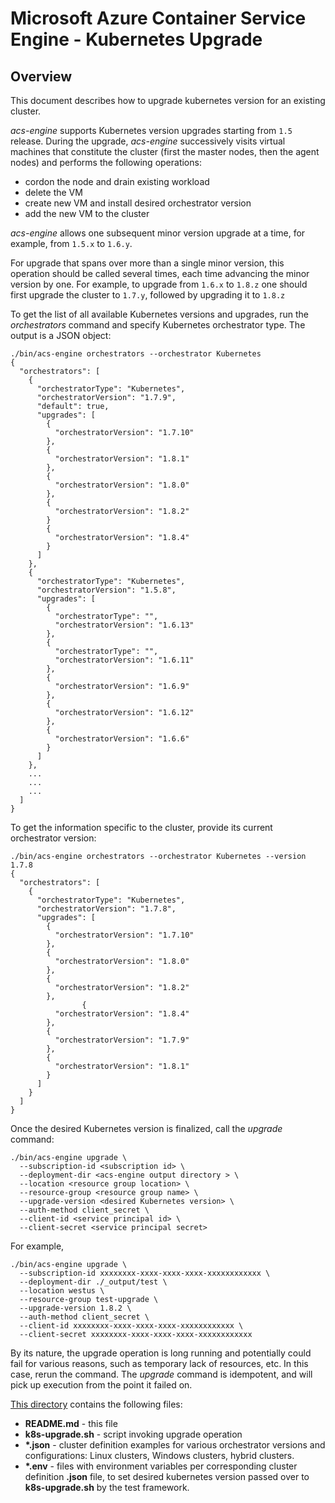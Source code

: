 # Microsoft Azure Container Service Engine - Kubernetes Upgrade

## Overview

This document describes how to upgrade kubernetes version for an existing cluster.

*acs-engine* supports Kubernetes version upgrades starting from ``1.5`` release.
During the upgrade, *acs-engine* successively visits virtual machines that constitute the cluster (first the master nodes, then the agent nodes) and performs the following operations:
 - cordon the node and drain existing workload
 - delete the VM
 - create new VM and install desired orchestrator version
 - add the new VM to the cluster

*acs-engine* allows one subsequent minor version upgrade at a time, for example, from ``1.5.x`` to ``1.6.y``.

For upgrade that spans over more than a single minor version, this operation should be called several times, each time advancing the minor version by one. For example, to upgrade from ``1.6.x`` to ``1.8.z`` one should first upgrade the cluster to ``1.7.y``, followed by upgrading it to ``1.8.z``

To get the list of all available Kubernetes versions and upgrades, run the *orchestrators* command and specify Kubernetes orchestrator type. The output is a JSON object:
```
./bin/acs-engine orchestrators --orchestrator Kubernetes
{
  "orchestrators": [
    {
      "orchestratorType": "Kubernetes",
      "orchestratorVersion": "1.7.9",
      "default": true,
      "upgrades": [
        {
          "orchestratorVersion": "1.7.10"
        },
        {
          "orchestratorVersion": "1.8.1"
        },
        {
          "orchestratorVersion": "1.8.0"
        },
        {
          "orchestratorVersion": "1.8.2"
        }
        {
          "orchestratorVersion": "1.8.4"
        }
      ]
    },
    {
      "orchestratorType": "Kubernetes",
      "orchestratorVersion": "1.5.8",
      "upgrades": [
        {
          "orchestratorType": "",
          "orchestratorVersion": "1.6.13"
        },
        {
          "orchestratorType": "",
          "orchestratorVersion": "1.6.11"
        },
        {
          "orchestratorVersion": "1.6.9"
        },
        {
          "orchestratorVersion": "1.6.12"
        },
        {
          "orchestratorVersion": "1.6.6"
        }
      ]
    },
    ...
    ...
    ...
  ]
}
```

To get the information specific to the cluster, provide its current orchestrator version:
```
./bin/acs-engine orchestrators --orchestrator Kubernetes --version 1.7.8
{
  "orchestrators": [
    {
      "orchestratorType": "Kubernetes",
      "orchestratorVersion": "1.7.8",
      "upgrades": [
        {
          "orchestratorVersion": "1.7.10"
        },
        {
          "orchestratorVersion": "1.8.0"
        },
        {
          "orchestratorVersion": "1.8.2"
        },
                {
          "orchestratorVersion": "1.8.4"
        },
        {
          "orchestratorVersion": "1.7.9"
        },
        {
          "orchestratorVersion": "1.8.1"
        }
      ]
    }
  ]
}
```

Once the desired Kubernetes version is finalized, call the *upgrade* command:
```
./bin/acs-engine upgrade \
  --subscription-id <subscription id> \
  --deployment-dir <acs-engine output directory > \
  --location <resource group location> \
  --resource-group <resource group name> \
  --upgrade-version <desired Kubernetes version> \
  --auth-method client_secret \
  --client-id <service principal id> \
  --client-secret <service principal secret>
```
For example,
```
./bin/acs-engine upgrade \
  --subscription-id xxxxxxxx-xxxx-xxxx-xxxx-xxxxxxxxxxxx \
  --deployment-dir ./_output/test \
  --location westus \
  --resource-group test-upgrade \
  --upgrade-version 1.8.2 \
  --auth-method client_secret \
  --client-id xxxxxxxx-xxxx-xxxx-xxxx-xxxxxxxxxxxx \
  --client-secret xxxxxxxx-xxxx-xxxx-xxxx-xxxxxxxxxxxx
```

By its nature, the upgrade operation is long running and potentially could fail for various reasons, such as temporary lack of resources, etc. In this case, rerun the command. The *upgrade* command is idempotent, and will pick up execution from the point it failed on. 

[This directory](https://github.com/Azure/acs-engine/tree/master/examples/k8s-upgrade) contains the following files:
- **README.md** - this file
- **k8s-upgrade.sh** - script invoking upgrade operation
- **\*.json** - cluster definition examples for various orchestrator versions and configurations: Linux clusters, Windows clusters, hybrid clusters.
- **\*.env** - files with environment variables per corresponding cluster definition **.json** file, to set desired kubernetes version passed over to **k8s-upgrade.sh** by the test framework.
